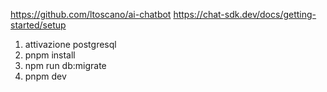 https://github.com/ltoscano/ai-chatbot
https://chat-sdk.dev/docs/getting-started/setup
1. attivazione postgresql
2. pnpm install
3. npm run db:migrate
4. pnpm dev